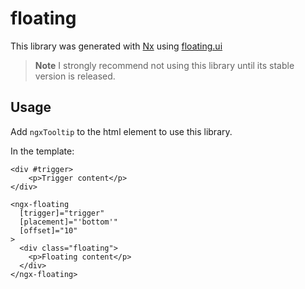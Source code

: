 # floating

This library was generated with [Nx](https://nx.dev) using [floating.ui](https://floating-ui.com/) 


> **Note**
> I strongly recommend not using this library until its stable version is released.

## Usage

Add `ngxTooltip` to the html element to use this library.

In the template:

```angular2html
<div #trigger>
    <p>Trigger content</p>
</div>

<ngx-floating
  [trigger]="trigger"
  [placement]="'bottom'"
  [offset]="10"
>
  <div class="floating">
    <p>Floating content</p>
  </div>
</ngx-floating>
```
